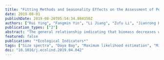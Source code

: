 ```yaml
---
title: "Fitting Methods and Seasonality Effects on the Assessment of Pelagic Fish Communities in Daya Bay, China"
date: 2019-08-01
publishDate: 2019-08-20T05:54:34.884350Z
authors: ["Rui Ying", "Fangmin Yin", "Li Jiang", "Zufu Li", "Jianrong Huang", "Yingyong Wang", "Jianguo Lu", "Jianxiang Feng"]
publication_types: ["2"]
abstract: "The general relationship indicating that biomass decreases with individual body size is referred to as size spectra. This is consistent with the power law that characterizes size frequency distributions. While many previous studies have used the estimated exponent in size spectra as a metric to assess external perturbations, limited empirical studies have focused on the fitting methods. Here, we compared the effects caused by fitting methods and distribution models based on one-year pelagic fish data from Daya Bay, China. Our empirical results showed that maximum likelihood estimation (MLE) is more suitable than traditional normalized biomass spectra (NBS), and that a power law is not always the best model when using MLE. Moreover, we found significant size structure variation in different seasons. Principal component analysis (PCA) and linear mixed effects model (LMM) results showed that temperature was the major factor in seasonal environmental variation, and fish migration might be the essential response strategy causing size structure changes. The estimated exponents and nonlinear structure indicated that the Daya Bay is under intensive human impact. Our results suggest that MLE methods are recommended in future size-based studies, and that environmental variation and migration patterns are crucial in understanding seasonal community structure changes."
featured: false
publication: "*Ecological Indicators*"
tags: ["Size spectra", "Daya Bay", "Maximum likelihood estimation", "Migration", "Nonlinearity", "Seasonality"]
doi: "10.1016/j.ecolind.2019.04.042"
---
```



